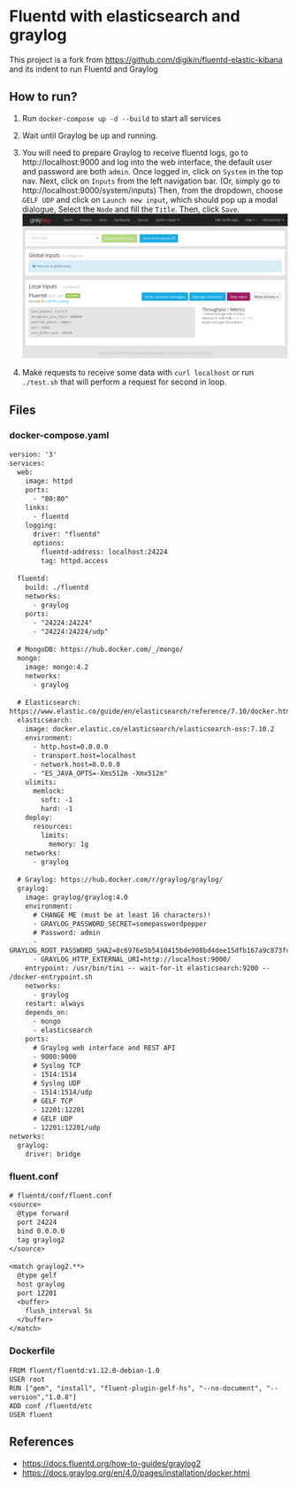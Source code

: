 # Fluentd with elasticsearch and graylog 

This project is a fork from https://github.com/digikin/fluentd-elastic-kibana and its indent to run Fluentd and Graylog

## How to run?

1. Run `docker-compose up -d --build` to start all services

2. Wait until Graylog be up and running.

3. You will need to prepare Graylog to receive fluentd logs, go to http://localhost:9000 and log into the web interface, the default user and password are both `admin`.
Once logged in, click on `System` in the top nav. Next, click on `Inputs` from the left navigation bar. (Or, simply go to http://localhost:9000/system/inputs)
Then, from the dropdown, choose `GELF UDP` and click on `Launch new input`, which should pop up a modal dialogue, Select the `Node` and fill the `Title`. Then, click `Save`.  
![alt text](.img/graylog2-input.png "Title")
4. Make requests to receive some data with `curl localhost` or run `./test.sh` that will perform a request for second in loop.

## Files
### docker-compose.yaml
```
version: '3'
services:
  web:
    image: httpd
    ports:
      - "80:80"
    links:
      - fluentd
    logging:
      driver: "fluentd"
      options:
        fluentd-address: localhost:24224
        tag: httpd.access

  fluentd:
    build: ./fluentd
    networks:
      - graylog
    ports:
      - "24224:24224"
      - "24224:24224/udp"

  # MongoDB: https://hub.docker.com/_/mongo/
  mongo:
    image: mongo:4.2
    networks:
      - graylog

  # Elasticsearch: https://www.elastic.co/guide/en/elasticsearch/reference/7.10/docker.html
  elasticsearch:
    image: docker.elastic.co/elasticsearch/elasticsearch-oss:7.10.2
    environment:
      - http.host=0.0.0.0
      - transport.host=localhost
      - network.host=0.0.0.0
      - "ES_JAVA_OPTS=-Xms512m -Xmx512m"
    ulimits:
      memlock:
        soft: -1
        hard: -1
    deploy:
      resources:
        limits:
          memory: 1g
    networks:
      - graylog

  # Graylog: https://hub.docker.com/r/graylog/graylog/
  graylog:
    image: graylog/graylog:4.0
    environment:
      # CHANGE ME (must be at least 16 characters)!
      - GRAYLOG_PASSWORD_SECRET=somepasswordpepper
      # Password: admin
      - GRAYLOG_ROOT_PASSWORD_SHA2=8c6976e5b5410415bde908bd4dee15dfb167a9c873fc4bb8a81f6f2ab448a918
      - GRAYLOG_HTTP_EXTERNAL_URI=http://localhost:9000/
    entrypoint: /usr/bin/tini -- wait-for-it elasticsearch:9200 --  /docker-entrypoint.sh
    networks:
      - graylog
    restart: always
    depends_on:
      - mongo
      - elasticsearch
    ports:
      # Graylog web interface and REST API
      - 9000:9000
      # Syslog TCP
      - 1514:1514
      # Syslog UDP
      - 1514:1514/udp
      # GELF TCP
      - 12201:12201
      # GELF UDP
      - 12201:12201/udp
networks:
  graylog:
    driver: bridge
```
### fluent.conf
```
# fluentd/conf/fluent.conf
<source>
  @type forward
  port 24224
  bind 0.0.0.0
  tag graylog2
</source>

<match graylog2.**>
  @type gelf
  host graylog
  port 12201
  <buffer>
    flush_interval 5s
  </buffer>
</match>
```
### Dockerfile 
```
FROM fluent/fluentd:v1.12.0-debian-1.0
USER root
RUN ["gem", "install", "fluent-plugin-gelf-hs", "--no-document", "--version","1.0.8"]
ADD conf /fluentd/etc
USER fluent
```



## References

* https://docs.fluentd.org/how-to-guides/graylog2
* https://docs.graylog.org/en/4.0/pages/installation/docker.html

